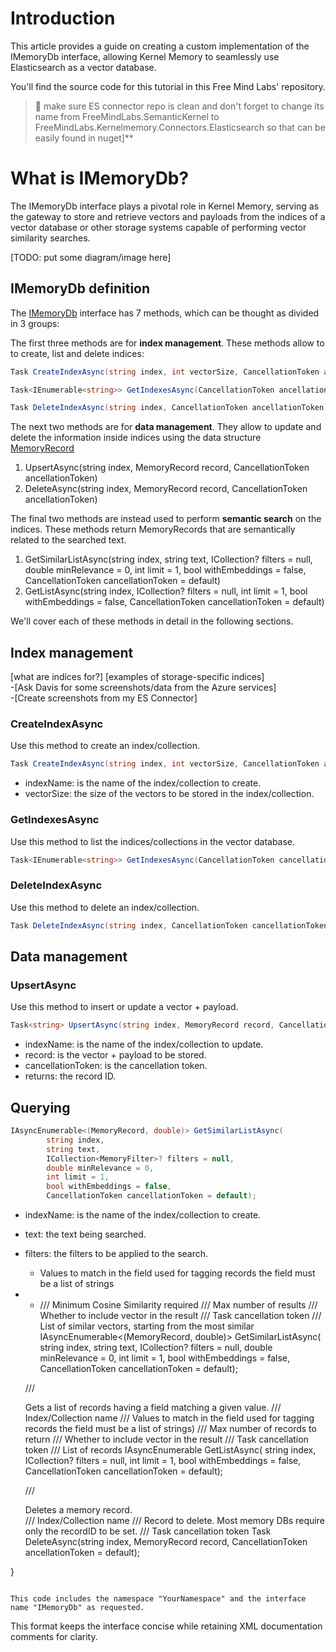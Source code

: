 # Introduction

This article provides a guide on creating a custom implementation of the
IMemoryDb interface, allowing Kernel Memory to seamlessly use Elasticsearch
as a vector database.

You'll find the source code for this tutorial in this Free Mind Labs' repository.

> :hammer: make sure ES connector repo is clean and don't forget to change its name from FreeMindLabs.SemanticKernel to FreeMindLabs.Kernelmemory.Connectors.Elasticsearch 
so that can be easily found in nuget]**

# What is IMemoryDb?

The IMemoryDb interface plays a pivotal role in Kernel Memory, serving as the gateway
to store and retrieve vectors and payloads from the indices of a vector database or 
other storage systems capable of performing vector similarity searches.

[TODO: put some diagram/image here]

## IMemoryDb definition

The [IMemoryDb](https://github.com/microsoft/kernel-memory/blob/main/service/Abstractions/MemoryStorage/IMemoryDb.cs) interface has 7 methods, which can be thought as divided in 3 groups:

The first three methods are for **index management**. These methods allow to to create, list and delete indices:
```csharp
Task CreateIndexAsync(string index, int vectorSize, CancellationToken ancellationToken)

Task<IEnumerable<string>> GetIndexesAsync(CancellationToken ancellationToken)

Task DeleteIndexAsync(string index, CancellationToken ancellationToken)
```

The next two methods are for **data management**. They allow to update and delete the information inside indices using the data structure [MemoryRecord](https://github.com/microsoft/kernel-memory/blob/main/service/Abstractions/MemoryStorage/MemoryRecord.cs)

1. UpsertAsync(string index, MemoryRecord record, CancellationToken ancellationToken)
1. DeleteAsync(string index, MemoryRecord record, CancellationToken ancellationToken)

The final two methods are instead used to perform **semantic search** on the indices. These methods return MemoryRecords that are semantically related to the searched text.

1. GetSimilarListAsync(string index, string text, ICollection<MemoryFilter>? filters = null, double minRelevance = 0, int limit = 1, bool withEmbeddings = false, CancellationToken cancellationToken = default)
1. GetListAsync(string index, ICollection<MemoryFilter>? filters = null, int limit = 1, bool withEmbeddings = false, CancellationToken cancellationToken = default)

We'll cover each of these methods in detail in the following sections.

## Index management

[what are indices for?]
[examples of storage-specific indices]    
    -[Ask Davis for some screenshots/data from the Azure services]    
    -[Create screenshots from my ES Connector]

### CreateIndexAsync

Use this method to create an index/collection.

```csharp
Task CreateIndexAsync(string index, int vectorSize, CancellationToken ancellationToken = default);
```

- indexName: is the name of the index/collection to create.
- vectorSize: the size of the vectors to be stored in the index/collection.

### GetIndexesAsync

Use this method to list the indices/collections in the vector database.

```csharp 
Task<IEnumerable<string>> GetIndexesAsync(CancellationToken cancellationToken = efault);
```

### DeleteIndexAsync

Use this method to delete an index/collection.

```csharp
Task DeleteIndexAsync(string index, CancellationToken cancellationToken = efault);
```

## Data management

### UpsertAsync

Use this method to insert or update a vector + payload.

```csharp
Task<string> UpsertAsync(string index, MemoryRecord record, CancellationToken ancellationToken = default);
```

- indexName: is the name of the index/collection to update.
- record: is the vector + payload to be stored.
- cancellationToken: is the cancellation token.
- returns: the record ID.
 

## Querying

```csharp
IAsyncEnumerable<(MemoryRecord, double)> GetSimilarListAsync(
        string index,
        string text,
        ICollection<MemoryFilter>? filters = null,
        double minRelevance = 0,
        int limit = 1,
        bool withEmbeddings = false,
        CancellationToken cancellationToken = default);
```

- indexName: is the name of the index/collection to create.
- text: the text being searched.
- filters: the filters to be applied to the search. 
  - Values to match in the field used for tagging records the field must be a list of strings

   
- - /// <param name="minRelevance">Minimum Cosine Similarity required</param>
   /// <param name="limit">Max number of results</param>
   /// <param name="withEmbeddings">Whether to include vector in the result</param>
   /// <param name="cancellationToken">Task cancellation token</param>
   /// <returns>List of similar vectors, starting from the most similar</returns>
   IAsyncEnumerable<(MemoryRecord, double)> GetSimilarListAsync(
       string index,
       string text,
       ICollection<MemoryFilter>? filters = null,
       double minRelevance = 0,
       int limit = 1,
       bool withEmbeddings = false,
       CancellationToken cancellationToken = default);

   /// <summary>Gets a list of records having a field matching a given value.</ummary>
   /// <param name="index">Index/Collection name</param>
   /// <param name="filters">Values to match in the field used for tagging records the field must be a list of strings)</param>
   /// <param name="limit">Max number of records to return</param>
   /// <param name="withEmbeddings">Whether to include vector in the result</param>
   /// <param name="cancellationToken">Task cancellation token</param>
   /// <returns>List of records</returns>
   IAsyncEnumerable<MemoryRecord> GetListAsync(
       string index,
       ICollection<MemoryFilter>? filters = null,
       int limit = 1,
       bool withEmbeddings = false,
       CancellationToken cancellationToken = default);

   /// <summary>Deletes a memory record.</summary>
   /// <param name="index">Index/Collection name</param>
   /// <param name="record">Record to delete. Most memory DBs require only the recordID to be set.</param>
   /// <param name="cancellationToken">Task cancellation token</param>
   Task DeleteAsync(string index, MemoryRecord record, CancellationToken ancellationToken = default);

}
```

This code includes the namespace "YourNamespace" and the interface name "IMemoryDb" as requested.
```

This format keeps the interface concise while retaining XML documentation comments for clarity.
